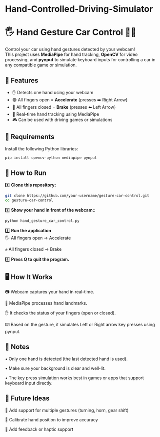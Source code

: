 # Hand-Controlled-Driving-Simulator

# 🖐️ Hand Gesture Car Control 🚗💨  

Control your car using hand gestures detected by your webcam!  
This project uses **MediaPipe** for hand tracking, **OpenCV** for video processing, and **pynput** to simulate keyboard inputs for controlling a car in any compatible game or simulation.
  

##  📸 Features
- ✋ Detects one hand using your webcam
- 🟢 All fingers open = **Accelerate** (presses ➡️ Right Arrow)
- 🔴 All fingers closed = **Brake** (presses ⬅️ Left Arrow)
- 🧠 Real-time hand tracking using MediaPipe
- 🎮 Can be used with driving games or simulations 


## 🧰 Requirements

Install the following Python libraries:

```bash
pip install opencv-python mediapipe pynput  
```

## 🚀 How to Run

1️⃣ **Clone this repository:**
```bash
git clone https://github.com/your-username/gesture-car-control.git
cd gesture-car-control
```

2️⃣ **Show your hand in front of the webcam::**  
```bash
python hand_gesture_car_control.py
```

3️⃣ **Run the application**  
🖐️ All fingers open → Accelerate

✊ All fingers closed → Brake

4️⃣ **Press Q to quit the program.**



## 🖥️ How It Works  

📷 Webcam captures your hand in real-time.

🧠 MediaPipe processes hand landmarks.

✋ It checks the status of your fingers (open or closed).

⌨️ Based on the gesture, it simulates Left or Right arrow key presses using pynput.


## 📌 Notes 
• Only one hand is detected (the last detected hand is used).

• Make sure your background is clear and well-lit.

• The key press simulation works best in games or apps that support keyboard input directly. 


## 🧠 Future Ideas 
🔄 Add support for multiple gestures (turning, horn, gear shift)

🎯 Calibrate hand position to improve accuracy

🧪 Add feedback or haptic support

